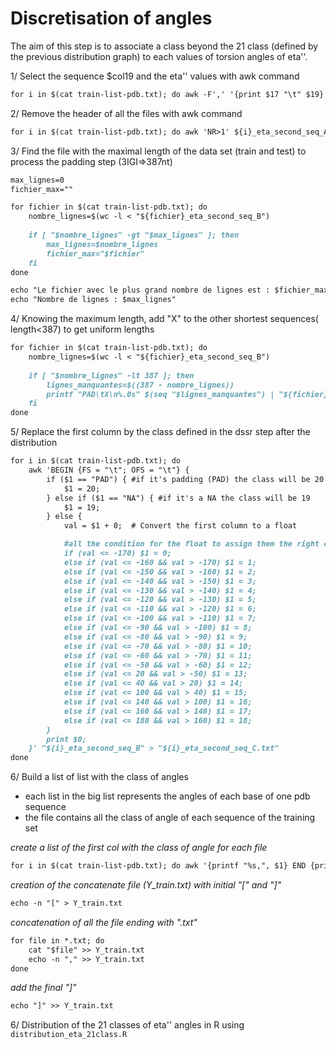 # Discretisation of angles 

The aim of this step is to associate a class  beyond the 21 class (defined by the previous distribution graph) to each values of torsion angles of eta''. 

1/ Select the sequence $col19 and the eta'' values with awk command
```markdown
for i in $(cat train-list-pdb.txt); do awk -F',' '{print $17 "\t" $19}' ${i}-res.txt > ../header_train_21class/${i}_eta_second_seq_A.txt;done;
```

2/ Remove the header of all the files with awk command

```markdown
for i in $(cat train-list-pdb.txt); do awk 'NR>1' ${i}_eta_second_seq_A.txt > ../wc_header_train_binaire/${i}_eta_second_seq_B;done;
```
3/ Find the file with the maximal length of the data set (train and test) to process the padding step (3IGI=>387nt)

```markdown
max_lignes=0
fichier_max=""

for fichier in $(cat train-list-pdb.txt); do
    nombre_lignes=$(wc -l < "${fichier}_eta_second_seq_B")
    
    if [ "$nombre_lignes" -gt "$max_lignes" ]; then
        max_lignes=$nombre_lignes
        fichier_max="$fichier"
    fi
done

echo "Le fichier avec le plus grand nombre de lignes est : $fichier_max"
echo "Nombre de lignes : $max_lignes"

```


4/ Knowing the maximum length, add "X" to the other shortest sequences( length<387) to get uniform lengths 

```markdown
for fichier in $(cat train-list-pdb.txt); do
    nombre_lignes=$(wc -l < "${fichier}_eta_second_seq_B")
    
    if [ "$nombre_lignes" -lt 387 ]; then
        lignes_manquantes=$((387 - nombre_lignes))
        printf "PAD\tX\n%.0s" $(seq "$lignes_manquantes") | "${fichier}_eta_second_seq_B.txt" >  "${fichier}_eta_second_seq_B_PAD.txt"
    fi
done
```

5/ Replace the first column by the class defined in the dssr step after the distribution

```markdown
for i in $(cat train-list-pdb.txt); do
    awk 'BEGIN {FS = "\t"; OFS = "\t"} {
        if ($1 == "PAD") { #if it's padding (PAD) the class will be 20
            $1 = 20;
        } else if ($1 == "NA") { #if it's a NA the class will be 19
            $1 = 19;
        } else {
            val = $1 + 0;  # Convert the first column to a float

            #all the condition for the float to assign them the right class
            if (val <= -170) $1 = 0;
            else if (val <= -160 && val > -170) $1 = 1;
            else if (val <= -150 && val > -160) $1 = 2;
            else if (val <= -140 && val > -150) $1 = 3;
            else if (val <= -130 && val > -140) $1 = 4;
            else if (val <= -120 && val > -130) $1 = 5;
            else if (val <= -110 && val > -120) $1 = 6;
            else if (val <= -100 && val > -110) $1 = 7;
            else if (val <= -90 && val > -100) $1 = 8;
            else if (val <= -80 && val > -90) $1 = 9;
            else if (val <= -70 && val > -80) $1 = 10;
            else if (val <= -60 && val > -70) $1 = 11;
            else if (val <= -50 && val > -60) $1 = 12;
            else if (val <= 20 && val > -50) $1 = 13;
            else if (val <= 40 && val > 20) $1 = 14;
            else if (val <= 100 && val > 40) $1 = 15;
            else if (val <= 140 && val > 100) $1 = 16;
            else if (val <= 160 && val > 140) $1 = 17;
            else if (val <= 180 && val > 160) $1 = 18;
        }
        print $0;
    }' "${i}_eta_second_seq_B" > "${i}_eta_second_seq_C.txt"
done

```

6/ Build a list of list with the class of angles 
   * each list in the big list represents the angles of each base of one pdb sequence
   * the file contains all the class of angle of each sequence of the training set



_create a list of the first col with the class of _angle_ for each file_

```markdown
for i in $(cat train-list-pdb.txt); do awk '{printf "%s,", $1} END {printf "\n"}' ${i}_eta_second_seq_C.txt | sed 's/,$//' | awk '{print "[" $0 "]" }' > ../vect/${i}_eta_for_y_train.txt; done;
```

_creation of the concatenate file (Y_train.txt) with initial "[" and "]"_
     
```markdown
echo -n "[" > Y_train.txt
```
_concatenation of all the file ending with ".txt"_
     
```markdown
for file in *.txt; do
    cat "$file" >> Y_train.txt
    echo -n "," >> Y_train.txt
done
```
_add the final "]"_
     
```markdown
echo "]" >> Y_train.txt
```

6/ Distribution of the 21 classes of eta'' angles in R using `distribution_eta_21class.R`
    
     

     
